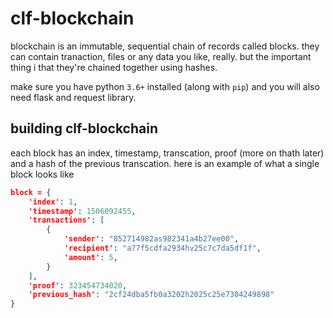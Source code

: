 # clf-blockchain

blockchain is an immutable, sequential chain of records called blocks. they can contain tranaction, files or any data you like, really. but the important thing i that they're chained together using hashes.

make sure you have python ``3.6+`` installed (along with ``pip``) and you will also need flask and request library.


## building clf-blockchain

each block has an index, timestamp, transcation, proof (more on thath later) and a hash of the previous transcation.
here is an example of what a single block looks like

```json
block = {
    'index': 1,
    'timestamp': 1506092455,
    'transactions': [
        {
            'sender': "852714982as982341a4b27ee00",
            'recipient': "a77f5cdfa2934hv25c7c7da5df1f",
            'amount': 5,
        }
    ],
    'proof': 323454734020,
    'previous_hash': "2cf24dba5fb0a3202h2025c25e7304249898"
}
```

